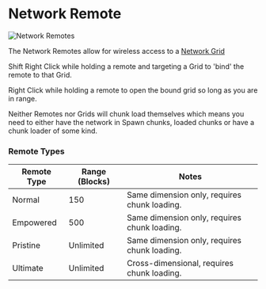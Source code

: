 # Network Remote

![Network Remotes](../../.gitbook/assets/networks/tile\_network\_remote.png)

The Network Remotes allow for wireless access to a [Network Grid](../network-nodes/network-grid.md)

Shift Right Click while holding a remote and targeting a Grid to 'bind' the remote to that Grid.

Right Click while holding a remote to open the bound grid so long as you are in range.

Neither Remotes nor Grids will chunk load themselves which means you need to either have the network in Spawn chunks, loaded chunks or have a chunk loader of some kind.

### Remote Types

| Remote Type | Range (Blocks) | Notes                                        |
| ----------- | -------------- | -------------------------------------------- |
| Normal      | 150            | Same dimension only, requires chunk loading. |
| Empowered   | 500            | Same dimension only, requires chunk loading. |
| Pristine    | Unlimited      | Same dimension only, requires chunk loading. |
| Ultimate    | Unlimited      | Cross-dimensional, requires chunk loading.   |
